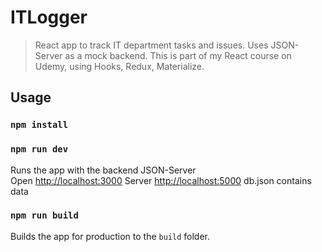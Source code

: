 # ITLogger

> React app to track IT department tasks and issues. Uses JSON-Server as a mock backend. This is part of my React course on Udemy, using Hooks, Redux, Materialize.

## Usage

### `npm install`

### `npm run dev`

Runs the app with the backend JSON-Server<br>
Open [http://localhost:3000](http://localhost:3000)
Server [http://localhost:5000](http://localhost:5000)
db.json contains data

### `npm run build`

Builds the app for production to the `build` folder.<br>
